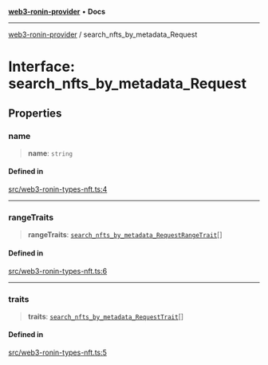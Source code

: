 [**web3-ronin-provider**](../README.md) • **Docs**

***

[web3-ronin-provider](../globals.md) / search\_nfts\_by\_metadata\_Request

# Interface: search\_nfts\_by\_metadata\_Request

## Properties

### name

> **name**: `string`

#### Defined in

[src/web3-ronin-types-nft.ts:4](https://github.com/chuacw/web3-ronin-provider/blob/5334d3e4a39d6911ce4028a880b09b3429564837/src/web3-ronin-types-nft.ts#L4)

***

### rangeTraits

> **rangeTraits**: [`search_nfts_by_metadata_RequestRangeTrait`](search_nfts_by_metadata_RequestRangeTrait.md)[]

#### Defined in

[src/web3-ronin-types-nft.ts:6](https://github.com/chuacw/web3-ronin-provider/blob/5334d3e4a39d6911ce4028a880b09b3429564837/src/web3-ronin-types-nft.ts#L6)

***

### traits

> **traits**: [`search_nfts_by_metadata_RequestTrait`](search_nfts_by_metadata_RequestTrait.md)[]

#### Defined in

[src/web3-ronin-types-nft.ts:5](https://github.com/chuacw/web3-ronin-provider/blob/5334d3e4a39d6911ce4028a880b09b3429564837/src/web3-ronin-types-nft.ts#L5)
